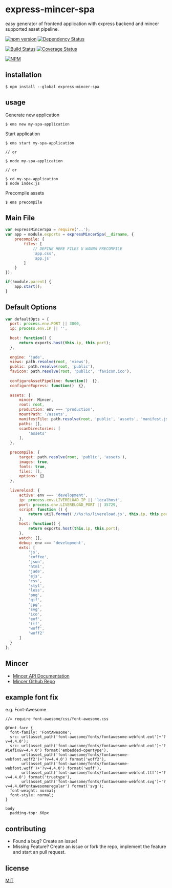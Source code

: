 # express-mincer-spa

easy generator of frontend application with express backend and mincer
supported asset pipeline.

[![npm version](https://badge.fury.io/js/express-mincer-spa.svg)](https://badge.fury.io/js/express-mincer-spa)
[![Dependency Status](https://gemnasium.com/naxmefy/express-mincer-spa.svg)](https://gemnasium.com/naxmefy/express-mincer-spa)

[![Build Status](https://travis-ci.org/naxmefy/express-mincer-spa.svg?branch=master)](https://travis-ci.org/naxmefy/express-mincer-spa)
[![Coverage Status](https://coveralls.io/repos/github/naxmefy/express-mincer-spa/badge.svg?branch=master)](https://coveralls.io/github/naxmefy/express-mincer-spa?branch=master)


[![NPM](https://nodei.co/npm/express-mincer-spa.png?downloads=true&downloadRank=true&stars=true)](https://nodei.co/npm/express-mincer-spa/)

## installation

```
$ npm install --global express-mincer-spa
```

## usage

Generate new application

```
$ ems new my-spa-application
```

Start application

```
$ ems start my-spa-application

// or

$ node my-spa-application

// or

$ cd my-spa-application
$ node index.js
```

Precompile assets

```
$ ems precompile
```

## Main File

```JavaScript
var expressMincerSpa = require('..');
var app = module.exports = expressMincerSpa(__dirname, {
    precompile: {
        files: [
            // DEFINE HERE FILES U WANNA PRECOMPILE
            'app.css',
            'app.js'
        ]
    }
});

if(!module.parent) {
    app.start();
}
```

## Default Options

```JavaScript
var defaultOpts = {
  port: process.env.PORT || 3000,
  ip: process.env.IP || '',
  
  host: function() {
      return exports.host(this.ip, this.port);
  },
  
  engine: 'jade',
  views: path.resolve(root, 'views'),
  public: path.resolve(root, 'public'),
  favicon: path.resolve(root, 'public', 'favicon.ico'),
  
  configureAssetPipeline: function()  {},
  configureExpress: function()  {},
  
  assets: {
      mincer: Mincer,
      root: root,
      production: env === 'production',
      mountPath: '/assets',
      manifestFile: path.resolve(root, 'public', 'assets', 'manifest.json'),
      paths: [],
      scanDirectories: [
          'assets'
      ],
  },
  
  precompile: {
      target: path.resolve(root, 'public', 'assets'),
      images: true,
      fonts: true,
      files: [],
      options: {}
  },
  
  livereload: {
      active: env === 'development',
      ip: process.env.LIVERELOAD_IP || 'localhost',
      port: process.env.LIVERELOAD_PORT || 35729,
      script: function () {
          return util.format('//%s:%s/livereload.js', this.ip, this.port);
      },
      host: function() {
          return exports.host(this.ip, this.port);
      },
      watch: [],
      debug: env === 'development',
      exts: [
          'js',
          'coffee',
          'json',
          'html',
          'jade',
          'ejs',
          'css',
          'styl',
          'less',
          'png',
          'gif',
          'jpg',
          'svg',
          'ico',
          'eof',
          'ttf',
          'woff',
          'woff2'
      ]
  }
};
```


## Mincer

* [Mincer API Documentation](http://nodeca.github.io/mincer)
* [Mincer Github Repo](https://github.com/nodeca/mincer)

## example font fix

e.g. Font-Awesome

```Stylus
//= require font-awesome/css/font-awesome.css

@font-face {
  font-family: 'FontAwesome';
  src: url(asset_path('font-awesome/fonts/fontawesome-webfont.eot')+'?v=4.4.0');
  src: url(asset_path('font-awesome/fonts/fontawesome-webfont.eot')+'?#iefix&v=4.4.0') format('embedded-opentype'), 
       url(asset_path('font-awesome/fonts/fontawesome-webfont.woff2')+'?v=4.4.0') format('woff2'), 
       url(asset_path('font-awesome/fonts/fontawesome-webfont.woff')+'?v=4.4.0') format('woff'), 
       url(asset_path('font-awesome/fonts/fontawesome-webfont.ttf')+'?v=4.4.0') format('truetype'), 
       url(asset_path('font-awesome/fonts/fontawesome-webfont.svg')+'?v=4.4.0#fontawesomeregular') format('svg');
  font-weight: normal;
  font-style: normal;
}

body
  padding-top: 60px
```

## contributing

* Found a bug? Create an issue!
* Missing Feature? Create an issue or fork the repo, implement the feature and start an pull request.

## license

[MIT](https://github.com/naxmefy/express-mincer-spa/blob/master/LICENSE)